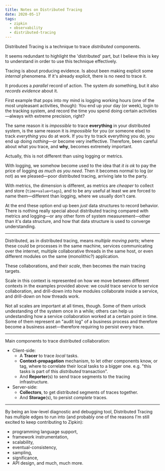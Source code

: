 ```yaml
---
title: Notes on Distributed Tracing
date: 2020-05-17
tags:
  - zipkin
  - observability
  - distributed-tracing
---
```


Distributed Tracing is a technique to trace _distributed_ components.

It seems redundant to highlight the 'distributed' part, but I believe this is key to understand in order to use this technique effectively.

<!--more-->

Tracing is about producing evidence. Is about been making explicit some _internal_ phenomena. If it's already explicit, there is no need to trace it.

It produces a _parallel_ record of action. The system _do_ something, but it also _records evidence_ about it.

First example that pops into my mind is logging working hours (one of the most unpleasant activities, though): You end up your day (or week), login to the tracking system, and record the time you spend doing certain activities&mdash;always with extreme precision, right?

The same reason it is _impossible_ to trace **everything** in your distributed system, is the same reason it is _impossible_ for you (or someone else) to track _everything_ you do at work. If you try to track everything you do, you end up doing _nothing_&mdash;or become very ineffective. Therefore, been careful about what you trace, and **why**, becomes extremely important.

Actually, this is not different than using logging or metrics. 

With logging, we somehow become used to the idea that _it is ok_ to pay the price of logging _as much as you need_. Then it becomes normal to log (or not) as we pleased&mdash;poor distributed tracing, arriving late to the party.

With metrics, the dimension is different, as metrics are _cheaper_ to collect and store (`time+value+tags`), and to be any useful at least we are forced to name them&mdash;different than logging, where we usually don't care.

At the end these option end up been _just_ data structures to record behavior. There is nothing really special about distributed tracing compared with metrics and logging&mdash;or any other form of system measurement&mdash;other than it's data structure, and how that data structure is used to converge understanding.

***

Distributed, as in distributed tracing, means _multiple moving parts_; where these could be processes in the same machine, services communicating over the internet, multiple collaborative threads in the same host, or even different modules on the same (monolithic?) application.

These collaborations, and their _scale_, then becomes the main tracing targets.

Scale in this context is represented on how we move between different contexts in the examples provided above: we could trace service to service collaboration, and drill-down into how modules collaborate inside a service, and drill-down on how threads work.  

Not all scales are important at all times, though. Some of them unlock undestanding of the system once in a while; others can help us undestanding how a service collaboration worked at a certain point in time. Some of them represent an "audit log" of a business process and therefore become a business asset&mdash;therefore requiring to persist every trace.

***

Main components to trace distributed collaboration: 

- Client-side:
  - A **Tracer** to trace _local_ tasks.
  - **Context-propagation** mechanism, to let other components know, or tag, where to correlate their local tasks to a bigger one. e.g. "this tasks is part of this _distributed_ transaction".
  - And **Reporter**(s) to send trace segments to the tracing infrastructure.
- Server-side:
  - **Collectors**, to get distributed segments of traces together.
  - And **Storage**(s), to persist _complete_ traces.

***

By being an low-level diagnostic and debugging tool, Distributed Tracing has multiple edges to run into (and probably one of the reasons I'm still excited to keep contributing to Zipkin): 

* programming language support, 
* framework instrumentation, 
* scalability, 
* eventual-consistency, 
* sampling, 
* significance, 
* API design, and much, much more.
